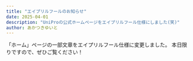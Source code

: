 ```yaml
---
title: "エイプリルフールのお知らせ"
date: 2025-04-01
description: "UniProの公式ホームページをエイプリルフール仕様にしました(笑)"
author: あかつきゆいと
---
```


「ホーム」ページの一部文章をエイプリルフール仕様に変更しました。
本日限りですので、ぜひご覧ください！
